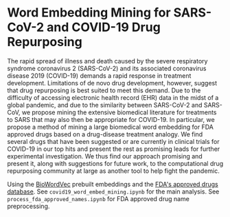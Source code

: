 # Word Embedding Mining for SARS-CoV-2 and COVID-19 Drug Repurposing
The rapid spread of illness and death caused by the severe respiratory syndrome coronavirus 2 (SARS-CoV-2) and its associated coronavirus disease 2019 (COVID-19) demands a rapid response in treatment development.
Limitations of de novo drug development, however, suggest that drug repurposing is best suited to meet this demand.
Due to the difficulty of accessing electronic health record (EHR) data in the midst of a global pandemic, and due to the similarity between SARS-CoV-2 and SARS-CoV, we propose mining the extensive biomedical literature for treatments to SARS that may also then be appropriate for COVID-19.
In particular, we propose a method of mining a large biomedical word embedding for FDA approved drugs based on a drug-disease treatment analogy.
We find several drugs that have been suggested or are currently in clinical trials for COVID-19 in our top hits and present the rest as promising leads for further experimental investigation.
We thus find our approach promising and present it, along with suggestions for future work, to the computational drug repurposing community at large as another tool to help fight the pandemic.


Using the [BioWordVec](https://github.com/ncbi-nlp/BioWordVec) prebuilt embeddings and the [FDA's approved drugs database](https://www.fda.gov/drugs/drug-approvals-and-databases/drugsfda-data-files).
See `covid19_word_embed_mining.ipynb` for the main analysis.
See `process_fda_approved_names.ipynb` for FDA approved drug name preprocessing.